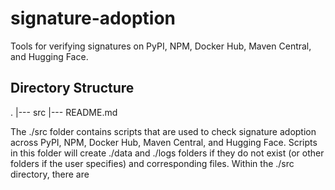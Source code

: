 # signature-adoption
Tools for verifying signatures on PyPI, NPM, Docker Hub, Maven Central, and Hugging Face.

## Directory Structure

.
|--- src
|--- README.md

The ./src folder contains scripts that are used to check signature adoption across PyPI, NPM, Docker Hub, Maven Central, and Hugging Face.
Scripts in this folder will create ./data and ./logs folders if they do not exist (or other folders if the user specifies) and corresponding files.
Within the ./src directory, there are 
